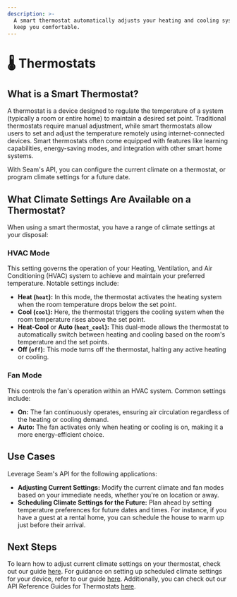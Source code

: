 ```yaml
---
description: >-
  A smart thermostat automatically adjusts your heating and cooling systems to
  keep you comfortable.
---
```


# 🌡 Thermostats

## What is a Smart Thermostat?

A thermostat is a device designed to regulate the temperature of a system (typically a room or entire home) to maintain a desired set point. Traditional thermostats require manual adjustment, while smart thermostats allow users to set and adjust the temperature remotely using internet-connected devices. Smart thermostats often come equipped with features like learning capabilities, energy-saving modes, and integration with other smart home systems.

With Seam's API, you can configure the current climate on a thermostat, or program climate settings for a future date.

## **What Climate Settings Are Available on a Thermostat?**

When using a smart thermostat, you have a range of climate settings at your disposal:

### **HVAC Mode**

This setting governs the operation of your Heating, Ventilation, and Air Conditioning (HVAC) system to achieve and maintain your preferred temperature. Notable settings include:

* **Heat (`heat`):** In this mode, the thermostat activates the heating system when the room temperature drops below the set point.
* **Cool (`cool`):** Here, the thermostat triggers the cooling system when the room temperature rises above the set point.
* **Heat-Cool** or **Auto (`heat_cool`):** This dual-mode allows the thermostat to automatically switch between heating and cooling based on the room's temperature and the set points.
* **Off (`off`):** This mode turns off the thermostat, halting any active heating or cooling.

### **Fan Mode**

This controls the fan's operation within an HVAC system. Common settings include:

* **On:** The fan continuously operates, ensuring air circulation regardless of the heating or cooling demand.
* **Auto:** The fan activates only when heating or cooling is on, making it a more energy-efficient choice.

## **Use Cases**

Leverage Seam's API for the following applications:

* **Adjusting Current Settings:** Modify the current climate and fan modes based on your immediate needs, whether you're on location or away.
* **Scheduling Climate Settings for the Future:** Plan ahead by setting temperature preferences for future dates and times. For instance, if you have a guest at a rental home, you can schedule the house to warm up just before their arrival.

## **Next Steps**

To learn how to adjust current climate settings on your thermostat, check out our guide [here](configure-current-climate-settings.md). For guidance on setting up scheduled climate settings for your device, refer to our guide [here](thermostats-climate-setting-schedules.md). Additionally, you can check out our API Reference Guides for Thermostats [here](../../thermostats/).
